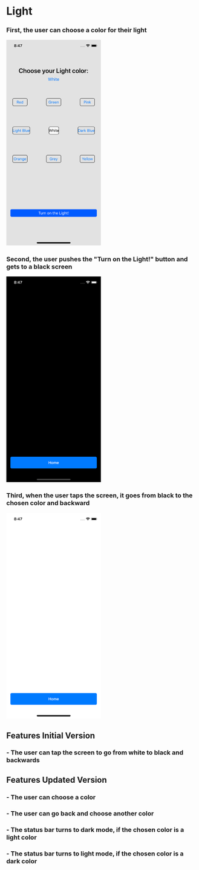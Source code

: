 # Light

### First, the user can choose a color for their light
<img src="docs/wc.png" width="250">

### Second, the user pushes the "Turn on the Light!" button and gets to a black screen
<img src="docs/lbs.png" width="250">

### Third, when the user taps the screen, it goes from black to the chosen color and backward
<kbd><img src="docs/wo.png" width="250"></kbd>

## Features Initial Version
### - The user can tap the screen to go from white to black and backwards

##  Features Updated Version
### - The user can choose a color
### - The user can go back and choose another color
### - The status bar turns to dark mode, if the chosen color is a light color
### - The status bar turns to light mode, if the chosen color is a dark color
